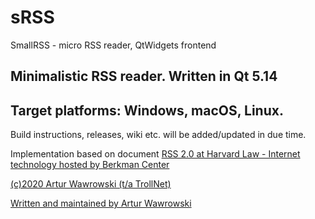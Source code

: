 # sRSS
SmallRSS - micro RSS reader, QtWidgets frontend

## Minimalistic RSS reader. Written in Qt 5.14

## Target platforms: Windows, macOS, Linux.

Build instructions, releases, wiki etc. will be added/updated in due time.

Implementation based on document [RSS 2.0 at Harvard Law - Internet technology hosted by Berkman Center](https://cyber.harvard.edu/rss/rss.html)

[(c)2020 Artur Wawrowski (t/a TrollNet)](https://trollnet.com.pl/)

[Written and maintained by Artur Wawrowski](mailto:junk@trollnet.com.pl)

